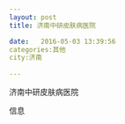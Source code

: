 ```yaml
--- 
layout: post 
title: 济南中研皮肤病医院

date:   2016-05-03 13:39:56 
categories:其他  
city:济南
  
--- 
```

   
济南中研皮肤病医院

信息


